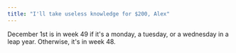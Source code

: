 ```yaml
---
title: "I'll take useless knowledge for $200, Alex"
---
```


<p>December 1st is in week 49 if it's a monday, a tuesday, or a wednesday in a leap year. Otherwise, it's in week 48.</p>
